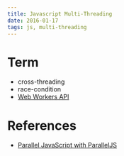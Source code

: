 ```yaml
---
title: Javascript Multi-Threading
date: 2016-01-17
tags: js, multi-threading 
---
```



# Term

+ cross-threading
+ race-condition
+ [Web Workers API](https://developer.mozilla.org/en-US/docs/Web/API/Web_Workers_API)

# References

+ [Parallel JavaScript with ParallelJS](http://www.sitepoint.com/parallel-javascript-with-paralleljs/)
